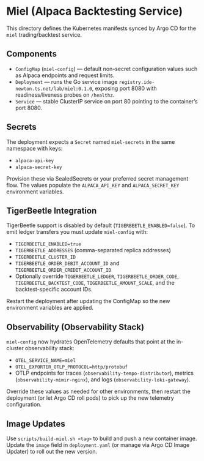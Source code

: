 # Miel (Alpaca Backtesting Service)

This directory defines the Kubernetes manifests synced by Argo CD for the `miel` trading/backtest service.

## Components

- `ConfigMap` (`miel-config`) — default non-secret configuration values such as Alpaca endpoints and request limits.
- `Deployment` — runs the Go service image `registry.ide-newton.ts.net/lab/miel:0.1.0`, exposing port 8080 with readiness/liveness probes on `/healthz`.
- `Service` — stable ClusterIP service on port 80 pointing to the container’s port 8080.

## Secrets

The deployment expects a `Secret` named `miel-secrets` in the same namespace with keys:

- `alpaca-api-key`
- `alpaca-secret-key`

Provision these via SealedSecrets or your preferred secret management flow. The values populate the `ALPACA_API_KEY` and `ALPACA_SECRET_KEY` environment variables.

## TigerBeetle Integration

TigerBeetle support is disabled by default (`TIGERBEETLE_ENABLED=false`). To emit ledger transfers you must update `miel-config` with:

- `TIGERBEETLE_ENABLED=true`
- `TIGERBEETLE_ADDRESSES` (comma-separated replica addresses)
- `TIGERBEETLE_CLUSTER_ID`
- `TIGERBEETLE_ORDER_DEBIT_ACCOUNT_ID` and `TIGERBEETLE_ORDER_CREDIT_ACCOUNT_ID`
- Optionally override `TIGERBEETLE_LEDGER`, `TIGERBEETLE_ORDER_CODE`, `TIGERBEETLE_BACKTEST_CODE`, `TIGERBEETLE_AMOUNT_SCALE`, and the backtest-specific account IDs.

Restart the deployment after updating the ConfigMap so the new environment variables are applied.

## Observability (Observability Stack)

`miel-config` now hydrates OpenTelemetry defaults that point at the in-cluster observability stack:

- `OTEL_SERVICE_NAME=miel`
- `OTEL_EXPORTER_OTLP_PROTOCOL=http/protobuf`
- OTLP endpoints for traces (`observability-tempo-distributor`), metrics (`observability-mimir-nginx`), and logs (`observability-loki-gateway`).

Override these values as needed for other environments, then restart the deployment (or let Argo CD roll pods) to pick up the new telemetry configuration.

## Image Updates

Use `scripts/build-miel.sh <tag>` to build and push a new container image. Update the `image` field in `deployment.yaml` (or manage via Argo CD Image Updater) to roll out the new version.
